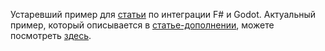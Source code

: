 Устаревший пример для [статьи](https://habr.com/ru/companies/first/articles/806145/) по интеграции F# и Godot.
Актуальный пример, который описывается в [статье-дополнении](), можете посмотреть [здесь](https://github.com/StrigoEnTurbano/Article8).